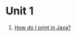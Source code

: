 # Unit 1
1. [How do I print in Java?](https://github.com/i-am-zach/AP-CS-A/issues/1#issuecomment-675687095)
